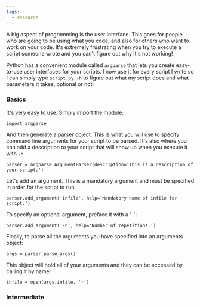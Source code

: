 ```yaml
---
tags:
  - resource
---
```


A big aspect of programming is the user interface. This goes for people who are going to be using what you code, and also for others who want to work on your code. It's extremely frustrating when you try to execute a script someone wrote and you can't figure out why it's not working! 

Python has a convenient module called ```argparse``` that lets you create easy-to-use user interfaces for your scripts. I now use it for every script I write so I can simply type ```script.py -h``` to figure out what my script does and what parameters it takes, optional or not!

### Basics

It's very easy to use. Simply import the module:

```import argparse```


And then generate a parser object. This is what you will use to specify command line arguments for your script to be parsed. It's also where you can add a description to your script that will show up when you execute it with ```-h```.

```parser = argparse.ArgumentParser(description='This is a description of your script.')```


Let's add an argument. This is a mandatory argument and must be specified in order for the script to run.

```parser.add_argument('infile', help='Mandatory name of infile for script.')```


To specify an optional argument, preface it with a '-':

```parser.add_argument('-n', help='Number of repetitions.')```


Finally, to parse all the arguments you have specified into an arguments object:

```args = parser.parse_args()```


This object will hold all of your arguments and they can be accessed by calling it by name:

```infile = open(args.infile, 'r')```


### Intermediate




